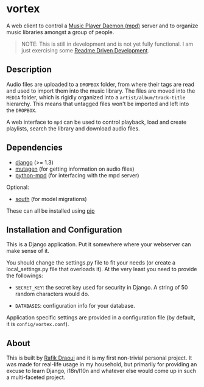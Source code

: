 # vortex

A web client to control a [Music Player Daemon (mpd)](http://musicpd.org)
server and to organize music libraries amongst a group of people.

> NOTE: This is still in development and is not yet fully functional. I am
> just exercising some [Readme Driven Development][rdd].


## Description

Audio files are uploaded to a `DROPBOX` folder, from where their tags are
read and used to import them into the music library. The files are moved
into the `MEDIA` folder, which is rigidly organized into a
`artist/album/track-title` hierarchy. This means that untagged files won't
be imported and left into the `DROPBOX`.

A web interface to `mpd` can be used to control playback, load and create
playlists, search the library and download audio files.


## Dependencies
* [django][] (>= 1.3)
* [mutagen][] (for getting information on audio files)
* [python-mpd][] (for interfacing with the mpd server)

Optional:

* [south][] (for model migrations)

These can all be installed using [pip][]


## Installation and Configuration

This is a Django application. Put it somewhere where your webserver can
make sense of it.

You should change the settings.py file to fit your needs (or create a
local\_settings.py file that overloads it). At the very least you need to
provide the followings:

* `SECRET_KEY`: the secret key used for security in Django. A string of 50
  random characters would do.

* `DATABASES`: configuration info for your database.

Application specific settings are provided in a configuration file (by
default, it is `config/vortex.conf`).


## About

This is built by [Rafik Draoui][me] and it is my first
non-trivial personal project. It was made for real-life usage in my
household, but primarily for providing an excuse to learn Django, i18n/l10n
and whatever else would come up in such a multi-faceted project.


[rdd]: http://tom.preston-werner.com/2010/08/23/readme-driven-development.html
[django]: https://www.djangoproject.com
[mutagen]: https://code.google.com/p/mutagen
[python-mpd]: http://pypi.python.org/pypi/python-mpd
[south]: http://south.aeracode.org
[pip]: http://www.pip-installer.org
[me]: https://github.com/rafikdraoui
